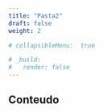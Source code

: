 ```yaml
---
title: "Pasta2"
draft: false
weight: 2

# collapsibleMenu:  true

# _build:
#   render: false
---
```


## Conteudo
